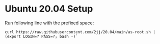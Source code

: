 # Ubuntu 20.04 Setup

Run following line with the prefixed space:
```
curl https://raw.githubusercontent.com/2jj/20.04/main/as-root.sh | (export LOGIN=? PASS=?; bash -)`
```
